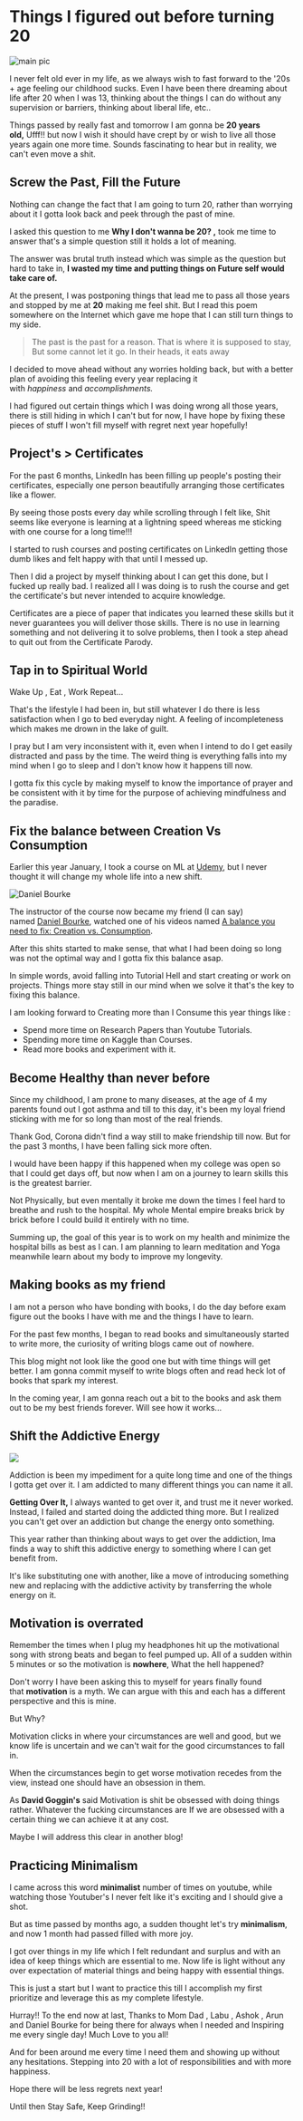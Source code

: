 # Things I figured out before turning 20

![](/images/blog1-pic1.jpg "main pic")

I never felt old ever in my life, as we always wish to fast forward to the '20s + age feeling our childhood sucks. Even I have been there dreaming about life after 20 when I was 13, thinking about the things I can do without any supervision or barriers, thinking about liberal life, etc..

Things passed by really fast and tomorrow I am gonna be **20 years old,** Ufff!! but now I wish it should have crept by or wish to live all those years again one more time. Sounds fascinating to hear but in reality, we can't even move a shit.

## Screw the Past, Fill the Future

Nothing can change the fact that I am going to turn 20, rather than worrying about it I gotta look back and peek through the past of mine.

 I asked this question to me **Why I don't wanna be 20? ,** took me time to answer that's a simple question still it holds a lot of meaning.

The answer was brutal truth instead which was simple as the question but hard to take in, **I wasted my time and putting things on Future self would take care of.**

At the present, I was postponing things that lead me to pass all those years and stopped by me at **20** making me feel shit. But I read this poem somewhere on the Internet which gave me hope that I can still turn things to my side.

> The past is the past for a reason. That is where it is supposed to stay, But some cannot let it go. In their heads, it eats away

I decided to move ahead without any worries holding back, but with a better plan of avoiding this feeling every year replacing it with *happiness* and *accomplishments.*

I had figured out certain things which I was doing wrong all those years, there is still hiding in which I can't but for now, I have hope by fixing these pieces of stuff I won't fill myself with regret next year hopefully!

## Project's > Certificates

For the past 6 months, LinkedIn has been filling up people's posting their certificates, especially one person beautifully arranging those certificates like a flower. 

By seeing those posts every day while scrolling through I felt like, Shit seems like everyone is learning at a lightning speed whereas me sticking with one course for a long time!!!

I started to rush courses and posting certificates on LinkedIn getting those dumb likes and felt happy with that until I messed up.

Then I did a project by myself thinking about I can get this done, but I fucked up really bad. I realized all I was doing is to rush the course and get the certificate's but never intended to acquire knowledge.

Certificates are a piece of paper that indicates you learned these skills but it never guarantees you will deliver those skills. There is no use in learning something and not delivering it to solve problems, then I took a step ahead to quit out from the Certificate Parody.

## Tap in to Spiritual World

Wake Up , Eat , Work Repeat... 

That's the lifestyle I had been in, but still whatever I do there is less satisfaction when I go to bed everyday night. A feeling of incompleteness which makes me drown in the lake of guilt.

I pray but I am very inconsistent with it, even when I intend to do I get easily distracted and pass by the time. The weird thing is everything falls into my mind when I go to sleep and I don't know how it happens till now.

I gotta fix this cycle by making myself to know the importance of prayer and be consistent with it by time for the purpose of achieving mindfulness and the paradise.

## Fix the balance between Creation Vs Consumption

Earlier this year January, I took a course on ML at [Udemy](https://www.udemy.com/course/complete-machine-learning-and-data-science-zero-to-mastery/), but I never thought it will change my whole life into a new shift.

![](/images/blog1-pic3.jpg "Daniel Bourke")

The instructor of the course now became my friend (I can say) named [Daniel Bourke](https://www.youtube.com/channel/UCr8O8l5cCX85Oem1d18EezQ), watched one of his videos named [A balance you need to fix: Creation vs. Consumption](https://www.youtube.com/watch?v=vKHJrTHB5rM). 

After this shits started to make sense, that what I had been doing so long was not the optimal way and I gotta fix this balance asap.

In simple words, avoid falling into Tutorial Hell and start creating or work on projects. Things more stay still in our mind when we solve it that's the key to fixing this balance.

I am looking forward to Creating more than I Consume this year things like :

- Spend more time on Research Papers than Youtube Tutorials.
- Spending more time on Kaggle than Courses.
- Read more books and experiment with it.

## Become Healthy than never before

Since my childhood, I am prone to many diseases, at the age of 4 my parents found out I got asthma and till to this day, it's been my loyal friend sticking with me for so long than most of the real friends.

Thank God, Corona didn't find a way still to make friendship till now. But for the past 3 months, I have been falling sick more often.

I would have been happy if this happened when my college was open so that I could get days off, but now when I am on a journey to learn skills this is the greatest barrier.

Not Physically, but even mentally it broke me down the times I feel hard to breathe and rush to the hospital. My whole Mental empire breaks brick by brick before I could build it entirely with no time.

Summing up, the goal of this year is to work on my health and minimize the hospital bills as best as I can. I am planning to learn meditation and Yoga meanwhile learn about my body to improve my longevity.

## Making books as my friend

I am not a person who have bonding with books, I do the day before exam figure out the books I have with me and the things I have to learn.

For the past few months, I began to read books and simultaneously started to write more, the curiosity of writing blogs came out of nowhere.

This blog might not look like the good one but with time things will get better. I am gonna commit myself to write blogs often and read heck lot of books that spark my interest.

In the coming year, I am gonna reach out a bit to the books and ask them out to be my best friends forever. Will see how it works...

## Shift the Addictive Energy

![](/images/blog1-pic4.jpg)


Addiction is been my impediment for a quite long time and one of the things I gotta get over it. I am addicted to many different things you can name it all.

**Getting Over It,** I always wanted to get over it, and trust me it never worked. Instead, I failed and started doing the addicted thing more. But I realized you can't get over an addiction but change the energy onto something.

This year rather than thinking about ways to get over the addiction, Ima finds a way to shift this addictive energy to something where I can get benefit from.

It's like substituting one with another, like a move of introducing something new and replacing with the addictive activity by transferring the whole energy on it.


## Motivation is overrated

Remember the times when I plug my headphones hit up the motivational song with strong beats and began to feel pumped up. All of a sudden within 5 minutes or so the motivation is **nowhere**, What the hell happened?

Don't worry I have been asking this to myself for years finally found that **motivation** is a myth. We can argue with this and each has a different perspective and this is mine.

But Why?

Motivation clicks in where your circumstances are well and good, but we know life is uncertain and we can't wait for the good circumstances to fall in.

When the circumstances begin to get worse motivation recedes from the view, instead one should have an obsession in them.

As **David Goggin's** said Motivation is shit be obsessed with doing things rather. Whatever the fucking circumstances are If we are obsessed with a certain thing we can achieve it at any cost.

Maybe I will address this clear in another blog!

## Practicing Minimalism

I came across this word **minimalist** number of times on youtube, while watching those Youtuber's I never felt like it's exciting and I should give a shot.

But as time passed by months ago, a sudden thought let's try **minimalism**, and now 1 month had passed filled with more joy.

I got over things in my life which I felt redundant and surplus and with an idea of keep things which are essential to me. Now life is light without any over expectation of material things and being happy with essential things.

This is just a start but I want to practice this till I accomplish my first prioritize and leverage this as my complete lifestyle.

Hurray!! To the end now at last, Thanks to Mom Dad , Labu , Ashok , Arun and Daniel Bourke for being there for always when I needed and Inspiring me every single day! Much Love to you all!

And for been around me every time I need them and showing up without any hesitations. Stepping into 20 with a lot of responsibilities and with more happiness. 

Hope there will be less regrets next year! 

Until then Stay Safe, Keep Grinding!!





